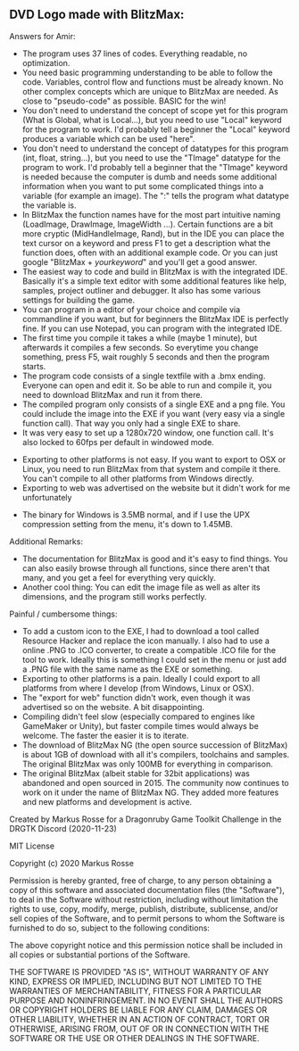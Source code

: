 DVD Logo made with BlitzMax:
----------------------------

Answers for Amir:
+ The program uses 37 lines of codes. Everything readable, no optimization.
+ You need basic programming understanding to be able to follow the code. Variables, control flow and functions must be already known. No other complex concepts which are unique to BlitzMax are needed. As close to "pseudo-code" as possible. BASIC for the win!
+ You don't need to understand the concept of scope yet for this program (What is Global, what is Local...), but you need to use "Local" keyword for the program to work. I'd probably tell a beginner the "Local" keyword produces a variable which can be used "here".
+ You don't need to understand the concept of datatypes for this program (int, float, string...), but you need to use the "TImage" datatype for the program to work. I'd probably tell a beginner that the "TImage" keyword is needed because the computer is dumb and needs some additional information when you want to put some complicated things into a variable (for example an image). The ":" tells the program what datatype the variable is.
+ In BlitzMax the function names have for the most part intuitive naming (LoadImage, DrawImage, ImageWidth ...). Certain functions are a bit more cryptic (MidHandleImage, Rand), but in the IDE you can place the text cursor on a keyword and press F1 to get a description what the function does, often with an additional example code. Or you can just google "BlitzMax + *yourkeyword*" and you'll get a good answer.
+ The easiest way to code and build in BlitzMax is with the integrated IDE. Basically it's a simple text editor with some additional features like help, samples, project outliner and debugger. It also has some various settings for building the game.
+ You can program in a editor of your choice and compile via commandline if you want, but for beginners the BlitzMax IDE is perfectly fine. If you can use Notepad, you can program with the integrated IDE.
+ The first time you compile it takes a while (maybe 1 minute), but afterwards it compiles a few seconds. So everytime you change something, press F5, wait roughly 5 seconds and then the program starts.
+ The program code consists of a single textfile with a .bmx ending. Everyone can open and edit it. So be able to run and compile it, you need to download BlitzMax and run it from there.
+ The compiled program only consists of a single EXE and a png file. You could include the image into the EXE if you want (very easy via a single function call). That way you only had a single EXE to share.
+ It was very easy to set up a 1280x720 window, one function call. It's also locked to 60fps per default in windowed mode.
- Exporting to other platforms is not easy. If you want to export to OSX or Linux, you need to run BlitzMax from that system and compile it there. You can't compile to all other platforms from Windows directly.
- Exporting to web was advertised on the website but it didn't work for me unfortunately
+ The binary for Windows is 3.5MB normal, and if I use the UPX compression setting from the menu, it's down to 1.45MB.

Additional Remarks:
+ The documentation for BlitzMax is good and it's easy to find things. You can also easily browse through all functions, since there aren't that many, and you get a feel for everything very quickly.
+ Another cool thing: You can edit the image file as well as alter its dimensions, and the program still works perfectly.

Painful / cumbersome things:
- To add a custom icon to the EXE, I had to download a tool called Resource Hacker and replace the icon manually. I also had to use a online .PNG to .ICO converter, to create a compatible .ICO file for the tool to work. Ideally this is something I could set in the menu or just add a .PNG file with the same name as the EXE or something.
- Exporting to other platforms is a pain. Ideally I could export to all platforms from where I develop (from Windows, Linux or OSX).
- The "export for web" function didn't work, even though it was advertised so on the website. A bit disappointing.
- Compiling didn't feel slow (especially compared to engines like GameMaker or Unity), but faster compile times would always be welcome. The faster the easier it is to iterate.
- The download of BlitzMax NG (the open source succession of BlitzMax) is about 1GB of download with all it's compilers, toolchains and samples. The original BlitzMax was only 100MB for everything in comparison.
- The original BlitzMax (albeit stable for 32bit applications) was abandoned and open sourced in 2015. The community now continues to work on it under the name of BlitzMax NG. They added more features and new platforms and development is active.


Created by Markus Rosse for a Dragonruby Game Toolkit Challenge in the DRGTK Discord (2020-11-23)


MIT License

Copyright (c) 2020 Markus Rosse

Permission is hereby granted, free of charge, to any person obtaining a copy
of this software and associated documentation files (the "Software"), to deal
in the Software without restriction, including without limitation the rights
to use, copy, modify, merge, publish, distribute, sublicense, and/or sell
copies of the Software, and to permit persons to whom the Software is
furnished to do so, subject to the following conditions:

The above copyright notice and this permission notice shall be included in all
copies or substantial portions of the Software.

THE SOFTWARE IS PROVIDED "AS IS", WITHOUT WARRANTY OF ANY KIND, EXPRESS OR
IMPLIED, INCLUDING BUT NOT LIMITED TO THE WARRANTIES OF MERCHANTABILITY,
FITNESS FOR A PARTICULAR PURPOSE AND NONINFRINGEMENT. IN NO EVENT SHALL THE
AUTHORS OR COPYRIGHT HOLDERS BE LIABLE FOR ANY CLAIM, DAMAGES OR OTHER
LIABILITY, WHETHER IN AN ACTION OF CONTRACT, TORT OR OTHERWISE, ARISING FROM,
OUT OF OR IN CONNECTION WITH THE SOFTWARE OR THE USE OR OTHER DEALINGS IN THE
SOFTWARE.
